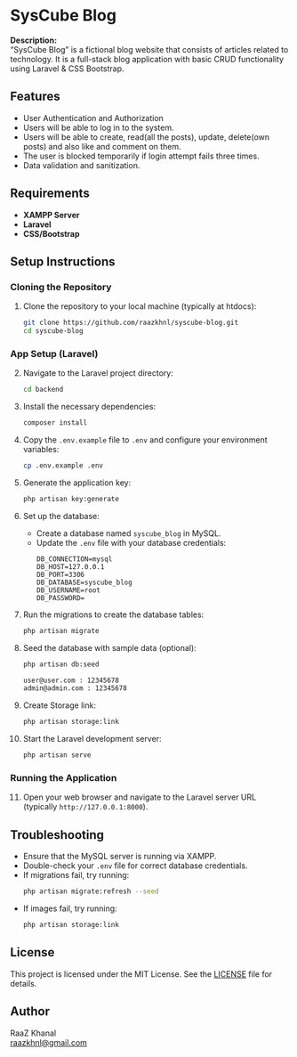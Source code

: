 # SysCube Blog

**Description:**  
“SysCube Blog” is a fictional blog website that consists of articles related to technology. It is a full-stack blog application with basic CRUD functionality using Laravel & CSS Bootstrap.

## Features

   - User Authentication and Authorization
   - Users will be able to log in to the system.
   - Users will be able to create, read(all the posts), update, delete(own posts) and also like and comment on them.
   - The user is blocked temporarily if login attempt fails three times.
   - Data validation and sanitization.

## Requirements

- **XAMPP Server**
- **Laravel**
- **CSS/Bootstrap**

## Setup Instructions

### Cloning the Repository

1. Clone the repository to your local machine (typically at htdocs):
    ```bash
    git clone https://github.com/raazkhnl/syscube-blog.git
    cd syscube-blog
    ```

### App Setup (Laravel)

2. Navigate to the Laravel project directory:
    ```bash
    cd backend
    ```

3. Install the necessary dependencies:
    ```bash
    composer install
    ```

4. Copy the `.env.example` file to `.env` and configure your environment variables:
    ```bash
    cp .env.example .env
    ```

5. Generate the application key:
    ```bash
    php artisan key:generate
    ```

6. Set up the database:
    - Create a database named `syscube_blog` in MySQL.
    - Update the `.env` file with your database credentials:
        ```
        DB_CONNECTION=mysql
        DB_HOST=127.0.0.1
        DB_PORT=3306
        DB_DATABASE=syscube_blog
        DB_USERNAME=root
        DB_PASSWORD=
        ```

7. Run the migrations to create the database tables:
    ```bash
    php artisan migrate
    ```

8. Seed the database with sample data (optional):
    ```bash
    php artisan db:seed
    ```
     ```bash
    user@user.com : 12345678
    admin@admin.com : 12345678
    ```
9. Create Storage link:
    ```bash
    php artisan storage:link
    ```   

10. Start the Laravel development server:
    ```bash
    php artisan serve
    ```

### Running the Application

11. Open your web browser and navigate to the Laravel server URL (typically `http://127.0.0.1:8000`).

## Troubleshooting

- Ensure that the MySQL server is running via XAMPP.
- Double-check your `.env` file for correct database credentials.
- If migrations fail, try running:
    ```bash
    php artisan migrate:refresh --seed
    ```
- If images fail, try running:
    ```bash
    php artisan storage:link
    ```


## License

This project is licensed under the MIT License. See the [LICENSE](LICENSE) file for details.

## Author

RaaZ Khanal  
[raazkhnl@gmail.com](mailto:raazkhnl@gmail.com)
